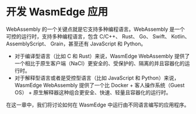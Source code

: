 # 开发 WasmEdge 应用


WebAssembly 的一个关键点就是它支持多种编程语言。WebAssembly 是一个可控的运行时，支持多种编程语言，包含 C/C++、 Rust、 Go、 Swift、 Kotlin、 AssemblyScript、 Grain，甚至还有 JavaScript 和 Python。

* 对于编译型语言（比如 C 和 Rust）来说，WasmEdge WebAssembly 提供了一个相比于原生客户端（NaCl）更安全的、受保护的、隔离的并且容器化的运行时。
* 对于解释型语言或者是受控型语言（比如 JavaScript 和 Python）来说，WasmEdge WebAssembly 提供了一个比 Docker + 客人操作系统（Guest OS） + 原生解释器这种组合更安全、快速、轻量且容器化的运行时。

在这一章中，我们将讨论如何在 WasmEdge 中运行由不同语言编写的应用程序。

